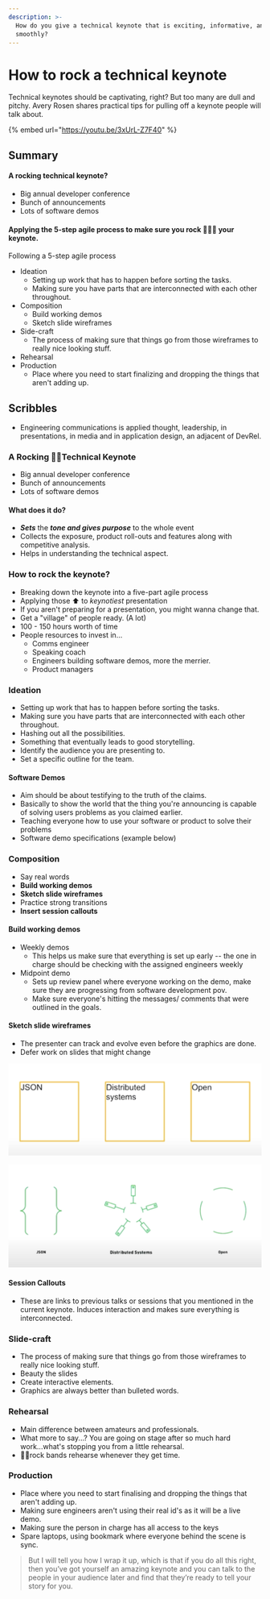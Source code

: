 ```yaml
---
description: >-
  How do you give a technical keynote that is exciting, informative, and runs
  smoothly?
---
```


# How to rock a technical keynote



Technical keynotes should be captivating, right? But too many are dull and pitchy. Avery Rosen shares practical tips for pulling off a keynote people will talk about.

{% embed url="https://youtu.be/3xUrL-Z7F40" %}

### 

## Summary

#### A rocking technical keynote? 

* Big annual developer conference
* Bunch of announcements 
* Lots of software demos

#### Applying the 5-step agile process to make sure you rock 🤘🏼🎸 your keynote.

Following a 5-step agile process

* Ideation
  * Setting up work that has to happen before sorting the tasks.
  * Making sure you have parts that are interconnected with each other throughout.
* Composition
  * Build working demos
  * Sketch slide wireframes
* Side-craft
  * The process of making sure that things go from those wireframes to really nice looking stuff.
* Rehearsal
* Production
  * Place where you need to start finalizing and dropping the things that aren't adding up.

## Scribbles

* Engineering communications is applied thought, leadership, in presentations, in media and in application design, an adjacent of DevRel.

### A Rocking 🤘🏼Technical Keynote

* Big annual developer conference
* Bunch of announcements 
* Lots of software demos

#### What does it do? 

* _**Sets**_ the _**tone and gives purpose**_ to the whole event
* Collects the exposure, product roll-outs and features along with competitive analysis. 
* Helps in understanding the technical aspect. 

### How to rock the keynote? 

* Breaking down the keynote into a five-part agile process
* Applying those ⬆️ to _keynotiest_ presentation
* If you aren't preparing for a presentation, you might wanna change that.
* Get a "village" of people ready. \(A lot\) 
* 100 - 150 hours worth of time
* People resources to invest in...
  * Comms engineer
  * Speaking coach 
  * Engineers building software demos, more the merrier. 
  * Product managers

### Ideation

* Setting up work that has to happen before sorting the tasks.
* Making sure you have parts that are interconnected with each other throughout.
* Hashing out all the possibilities. 
* Something that eventually leads to good storytelling. 
* Identify the audience you are presenting to.
* Set a specific outline for the team.

#### Software Demos

* Aim should be about testifying to the truth of the claims.
* Basically to show the world that the thing you're announcing is capable of solving users problems as you claimed earlier.
*  Teaching everyone how to use your software or product to solve their problems
* Software demo specifications \(example below\) 

### Composition

* Say real words
* **Build working demos**
* **Sketch slide wireframes**
* Practice strong transitions
* **Insert session callouts**

#### Build working demos

* Weekly demos
  * This helps us make sure that everything is set up early -- the one in charge should be checking with the assigned engineers weekly
* Midpoint demo
  * Sets up review panel where everyone working on the demo, make sure they are progressing from software development pov.
  * Make sure everyone's hitting the messages/ comments that were outlined in the goals.

#### **Sketch slide wireframes**

* The presenter can track and evolve even before the graphics are done.
* Defer work on slides that might change

![](../.gitbook/assets/image%20%2810%29.png)

![](../.gitbook/assets/image%20%288%29.png)

#### Session Callouts

* These are links to previous talks or sessions that you mentioned in the current keynote. Induces interaction and makes sure everything is interconnected. 



### Slide-craft

* The process of making sure that things go from those wireframes to really nice looking stuff.
* Beauty the slides
* Create interactive elements.
* Graphics are always better than bulleted words.

### Rehearsal

* Main difference between amateurs and professionals.
* What more to say...? You are going on stage after so much hard work...what's stopping you from a little rehearsal. 
* 🤘🏼rock bands rehearse whenever they get time. 

### Production

* Place where you need to start finalising and dropping the things that aren't adding up.
* Making sure engineers aren't using their real id's as it will be a live demo.
* Making sure the person in charge has all access to the keys
* Spare laptops, using bookmark where everyone behind the scene is sync.

> But I will tell you how I wrap it up, which is that if you do all this right, then you’ve got yourself an amazing keynote and you can talk to the people in your audience later and find that they’re ready to tell your story for you.

